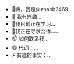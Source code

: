 - 👋嗨，我是@zhaob2469
- 👀 我有兴趣...
- 🌱我目前正在学习...
- 💞️我正在寻求合作......
- 📫 如何联系我...
- 😄 代词：...
- ⚡ 有趣的事实：...

<!---
zhaob2469/zhaob2469 是一个 ✨ 特殊 ✨ 存储库，因为它的 `README.md` （此文件）出现在您的 GitHub 个人资料上。
您可以点击预览链接来查看您的更改。
--->
